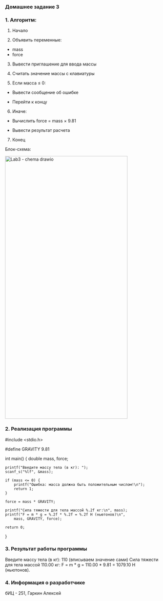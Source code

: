### Домашнее задание 3

### 1. Алгоритм:
1. Начало

2. Объявить переменные: 
- mass
- force

3. Вывести приглашение для ввода массы

4. Считать значение массы с клавиатуры

5. Если масса ≤ 0:
- Вывести сообщение об ошибке

- Перейти к концу

6. Иначе:

- Вычислить force = mass × 9.81

- Вывести результат расчета

7. Конец

Блок-схема:

<img width="401" height="861" alt="Lab3 - chema drawio" src="https://github.com/user-attachments/assets/7c17c472-4569-4384-99af-6a9a5ef411c0" />

### 2. Реализация программы

#include <stdio.h>

#define GRAVITY 9.81

int main() {
    double mass, force;

    printf("Введите массу тела (в кг): ");
    scanf_s("%lf", &mass);

    if (mass <= 0) {
        printf("Ошибка: масса должна быть положительным числом!\n");
        return 1;
    }

    force = mass * GRAVITY;

    printf("Сила тяжести для тела массой %.2f кг:\n", mass);
    printf("F = m * g = %.2f * %.2f = %.2f Н (ньютонов)\n",
        mass, GRAVITY, force);

    return 0;
}

### 3. Результат работы программы
Введите массу тела (в кг): 110 (вписываем значение сами)
Сила тяжести для тела массой 110.00 кг:
F = m * g = 110.00 * 9.81 = 1079.10 Н (ньютонов).

### 4. Информация о разработчике
бИЦ - 251, Гаркин Алексей
